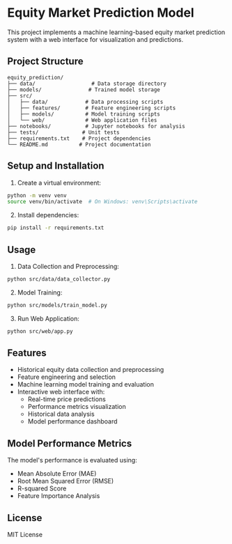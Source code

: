 # Equity Market Prediction Model

This project implements a machine learning-based equity market prediction system with a web interface for visualization and predictions.

## Project Structure
```
equity_prediction/
├── data/                  # Data storage directory
├── models/               # Trained model storage
├── src/
│   ├── data/            # Data processing scripts
│   ├── features/        # Feature engineering scripts
│   ├── models/          # Model training scripts
│   └── web/             # Web application files
├── notebooks/           # Jupyter notebooks for analysis
├── tests/              # Unit tests
├── requirements.txt    # Project dependencies
└── README.md          # Project documentation
```

## Setup and Installation

1. Create a virtual environment:
```bash
python -m venv venv
source venv/bin/activate  # On Windows: venv\Scripts\activate
```

2. Install dependencies:
```bash
pip install -r requirements.txt
```

## Usage

1. Data Collection and Preprocessing:
```bash
python src/data/data_collector.py
```

2. Model Training:
```bash
python src/models/train_model.py
```

3. Run Web Application:
```bash
python src/web/app.py
```

## Features

- Historical equity data collection and preprocessing
- Feature engineering and selection
- Machine learning model training and evaluation
- Interactive web interface with:
  - Real-time price predictions
  - Performance metrics visualization
  - Historical data analysis
  - Model performance dashboard

## Model Performance Metrics

The model's performance is evaluated using:
- Mean Absolute Error (MAE)
- Root Mean Squared Error (RMSE)
- R-squared Score
- Feature Importance Analysis

## License

MIT License 